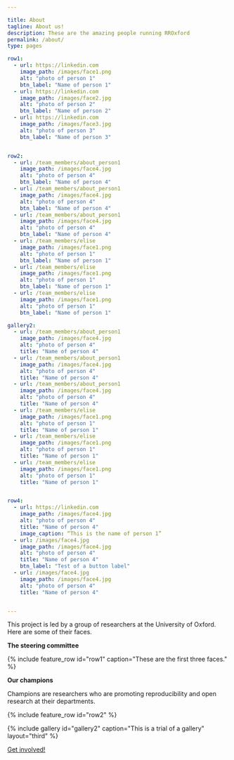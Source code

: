 ```yaml
---

title: About
tagline: About us!
description: These are the amazing people running RROxford
permalink: /about/
type: pages

row1:
  - url: https://linkedin.com
    image_path: /images/face1.png
    alt: "photo of person 1"
    btn_label: "Name of person 1"
  - url: https://linkedin.com
    image_path: /images/face2.jpg
    alt: "photo of person 2"
    btn_label: "Name of person 2"
  - url: https://linkedin.com
    image_path: /images/face3.jpg
    alt: "photo of person 3"
    btn_label: "Name of person 3"


row2:
  - url: /team_members/about_person1
    image_path: /images/face4.jpg
    alt: "photo of person 4"
    btn_label: "Name of person 4"
  - url: /team_members/about_person1
    image_path: /images/face4.jpg
    alt: "photo of person 4"
    btn_label: "Name of person 4"
  - url: /team_members/about_person1
    image_path: /images/face4.jpg
    alt: "photo of person 4"
    btn_label: "Name of person 4"
  - url: /team_members/elise
    image_path: /images/face1.png
    alt: "photo of person 1"
    btn_label: "Name of person 1"
  - url: /team_members/elise
    image_path: /images/face1.png
    alt: "photo of person 1"
    btn_label: "Name of person 1"
  - url: /team_members/elise
    image_path: /images/face1.png
    alt: "photo of person 1"
    btn_label: "Name of person 1"

gallery2:
  - url: /team_members/about_person1
    image_path: /images/face4.jpg
    alt: "photo of person 4"
    title: "Name of person 4"
  - url: /team_members/about_person1
    image_path: /images/face4.jpg
    alt: "photo of person 4"
    title: "Name of person 4"
  - url: /team_members/about_person1
    image_path: /images/face4.jpg
    alt: "photo of person 4"
    title: "Name of person 4"
  - url: /team_members/elise
    image_path: /images/face1.png
    alt: "photo of person 1"
    title: "Name of person 1"
  - url: /team_members/elise
    image_path: /images/face1.png
    alt: "photo of person 1"
    title: "Name of person 1"
  - url: /team_members/elise
    image_path: /images/face1.png
    alt: "photo of person 1"
    title: "Name of person 1"


row4:
  - url: https://linkedin.com
    image_path: /images/face4.jpg
    alt: "photo of person 4"
    title: "Name of person 4"
    image_caption: “This is the name of person 1”
  - url: /images/face4.jpg
    image_path: /images/face4.jpg
    alt: "photo of person 4"
    title: "Name of person 4"
    btn_label: "Test of a button label"
  - url: /images/face4.jpg
    image_path: /images/face4.jpg
    alt: "photo of person 4"
    title: "Name of person 4"


---
```




This project is led by a group of researchers at the University of Oxford. Here are some of their faces.

**The steering committee**

{% include feature_row id="row1" caption="These are the first three faces." %}




**Our champions**

Champions are researchers who are promoting reproducibility and open research at their departments.

{% include feature_row id="row2" %}


{% include gallery id="gallery2" caption="This is a trial of a gallery" layout="third" %}



[Get involved!](/events/)
